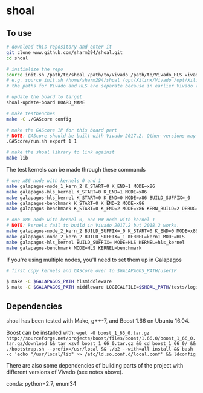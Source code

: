# shoal

## To use

```bash
# download this repository and enter it
git clone www.github.com/sharm294/shoal.git
cd shoal

# initialize the repo
source init.sh /path/to/shoal /path/to/Vivado /path/to/Vivado_HLS vivado_version hls_version
# e.g. source init.sh /home/sharm294/shoal /opt/Xilinx/Vivado /opt/Xilinx/Vivado 2019.1 2019.1
# the paths for Vivado and HLS are separate because in earlier Vivado versions, HLS and Vivado were installed in different directories.

# update the board to target
shoal-update-board BOARD_NAME

# make testbenches
make -C ./GAScore config

# make the GAScore IP for this board part
# NOTE: GAScore should be built with Vivado 2017.2. Other versions may not work. For example, 2018.2 doesn't work.
.GAScore/run.sh export 1 1

# make the shoal library to link against
make lib
```

The test kernels can be made through these commands

```bash
# one x86 node with kernels 0 and 1
make galapagos-node_1_kern_2 K_START=0 K_END=1 MODE=x86
make galapagos-hls_kernel K_START=0 K_END=1 MODE=x86
make galapagos-hls_kernel K_START=0 K_END=0 MODE=x86 BUILD_SUFFIX=_0
make galapagos-benchmark K_START=0 K_END=2 MODE=x86
make galapagos-benchmark K_START=0 K_END=2 MODE=x86 KERN_BUILD=2 DEBUG=0

# one x86 node with kernel 0, one HW node with kernel 1
# NOTE: kernels fail to build in Vivado 2017.2 but 2018.2 works.
make galapagos-node_2_kern_2 BUILD_SUFFIX=_0 K_START=0 K_END=0 MODE=x86
make galapagos-node_2_kern_2 BUILD_SUFFIX=_1 KERNEL=kern1 MODE=HLS
make galapagos-hls_kernel BUILD_SUFFIX= MODE=HLS KERNEL=hls_kernel
make galapagos-benchmark MODE=HLS KERNEL=benchmark

```

If you're using multiple nodes, you'll need to set them up in Galapagos

```bash
# first copy kernels and GAScore over to $GALAPAGOS_PATH/userIP

$ make -C $GALAPAGOS_PATH hlsmiddleware
$ make -C $GALAPAGOS_PATH middleware LOGICALFILE=$SHOAL_PATH/tests/logical.json MAPFILE=$SHOAL_PATH/tests/map.json PROJECTNAME=<some name>
```


## Dependencies

shoal has been tested with Make, g++-7, and Boost 1.66 on Ubuntu 16.04.

Boost can be installed with:
`wget -O boost_1_66_0.tar.gz http://sourceforge.net/projects/boost/files/boost/1.66.0/boost_1_66_0.tar.gz/download && tar xzvf boost_1_66_0.tar.gz && cd boost_1_66_0/ && ./bootstrap.sh --prefix=/usr/local && ./b2 --with=all install && bash -c 'echo "/usr/local/lib" >> /etc/ld.so.conf.d/local.conf' && ldconfig`

There are also some dependencies of building parts of the project with different versions of Vivado (see notes above).

conda: python=2.7, enum34
